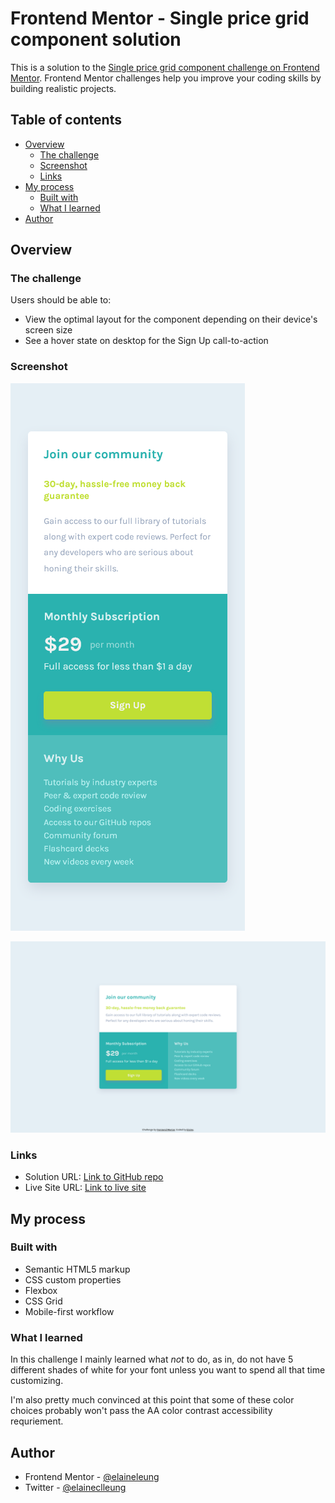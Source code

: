# Frontend Mentor - Single price grid component solution

This is a solution to the [Single price grid component challenge on Frontend Mentor](https://www.frontendmentor.io/challenges/single-price-grid-component-5ce41129d0ff452fec5abbbc). Frontend Mentor challenges help you improve your coding skills by building realistic projects.

## Table of contents

- [Overview](#overview)
  - [The challenge](#the-challenge)
  - [Screenshot](#screenshot)
  - [Links](#links)
- [My process](#my-process)
  - [Built with](#built-with)
  - [What I learned](#what-i-learned)
- [Author](#author)

## Overview

### The challenge

Users should be able to:

- View the optimal layout for the component depending on their device's screen size
- See a hover state on desktop for the Sign Up call-to-action

### Screenshot

![Mobile view of solution](./design/mobile.png)

![Desktop view of solution](./design/desktop.png)

### Links

- Solution URL: [Link to GitHub repo](https://github.com/elaineleung/frontendmentor/tree/main/singlepricegrid)
- Live Site URL: [Link to live site](https://elaineleung.github.io/frontendmentor/singlepricegrid/)

## My process

### Built with

- Semantic HTML5 markup
- CSS custom properties
- Flexbox
- CSS Grid
- Mobile-first workflow

### What I learned

In this challenge I mainly learned what *not* to do, as in, do not have 5 different shades of white for your font unless you want to spend all that time customizing.

I'm also pretty much convinced at this point that some of these color choices probably won't pass the AA color contrast accessibility requriement.

## Author

- Frontend Mentor - [@elaineleung](https://www.frontendmentor.io/profile/elaineleung)
- Twitter - [@elaineclleung](https://twitter.com/elaineclleung)
